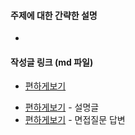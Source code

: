 <!-- 
    PR 제목 예시 
        [Folder Name | Name] - 포스팅 제목

        ex1) [Backend | Alex] 객체지향, 그 속으로
        ex2) [Computer-Science | Alex] CORS
        ex3) [Frontend | Jade] 프로미스는 무엇일까요
        ex4) [Computer-Science | Jade] CORS
        ex5) [Mobile | Fia] - 안드로이드의 apk 와 aab 를 알아보자
        ex6) [Computer-Science | Fia] CORS

    하단 "작성글 링크"에서 해당 안되는 템플릿은 지워주세요!
-->


#### 주제에 대한 간략한 설명

- 


#### 작성글 링크 (md 파일)


<!-- 각 섹션(BE/FE/Mobile) 위키 관련 템플릿 -->
- [편하게보기](링크)



<!-- CS Storage 관련 템플릿-->
- [편하게보기](링크) - 설명글
- [편하게보기](링크) - 면접질문 답변
